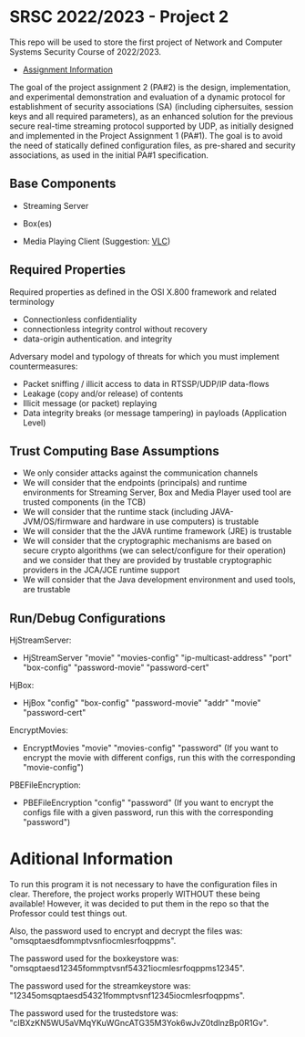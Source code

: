 
# SRSC 2022/2023 - Project 2

This repo will be used to store the first project of Network and Computer Systems Security Course of 2022/2023.

- [Assignment Information](http://vps726303.ovh.net/srsc/wa/TP2/TP2-Requirements/ProjectAssignment2-ExtendedDescription%20.pdf)


The goal of the project assignment 2 (PA#2) is the design, implementation, and experimental
demonstration and evaluation of a dynamic protocol for establishment of security
associations (SA) (including ciphersuites, session keys and all required parameters), as an
enhanced solution for the previous secure real-time streaming protocol supported by UDP, as
initially designed and implemented in the Project Assignment 1 (PA#1). The goal is to avoid
the need of statically defined configuration files, as pre-shared and security associations, as
used in the initial PA#1 specification.

## Base Components

- Streaming Server

- Box(es)

- Media Playing Client (Suggestion: [VLC](https://www.videolan.org))




## Required Properties

Required properties as defined in the OSI X.800 framework and related terminology

- Connectionless confidentiality
- connectionless integrity control without recovery
- data-origin authentication. and integrity

Adversary model and typology of threats for which you must implement countermeasures:
- Packet sniffing / illicit access to data in RTSSP/UDP/IP data-flows
- Leakage (copy and/or release) of contents
- Illicit message (or packet) replaying
- Data integrity breaks (or message tampering) in payloads (Application Level)


## Trust Computing Base Assumptions

- We only consider attacks against the communication channels
- We will consider that the endpoints (principals) and runtime environments for Streaming Server, Box and Media Player used tool are trusted components (in the TCB)
- We will consider that the runtime stack (including JAVA-JVM/OS/firmware and hardware in use computers) is trustable
- We will consider that the the JAVA runtime framework (JRE) is trustable
- We will consider that the cryptographic mechanisms are based on secure crypto algorithms (we can select/configure for their operation) and we consider that they are provided by trustable cryptographic providers in the JCA/JCE runtime support
- We will consider that the Java development environment and used tools, are trustable

## Run/Debug Configurations

HjStreamServer:
- HjStreamServer "movie" "movies-config" "ip-multicast-address" "port" "box-config" "password-movie" "password-cert"

HjBox:
- HjBox "config" "box-config" "password-movie" "addr" "movie" "password-cert" 

EncryptMovies:
- EncryptMovies "movie" "movies-config" "password"
(If you want to encrypt the movie with different configs, run this with the corresponding "movie-config")

PBEFileEncryption:
- PBEFileEncryption "config" "password"
(If you want to encrypt the configs file with a given password, run this with the corresponding "password")

# Aditional Information

To run this program it is not necessary to have the configuration files in clear. Therefore, the project works properly WITHOUT these being available!
However, it was decided to put them in the repo so that the Professor could test things out.

Also, the password used to encrypt and decrypt the files was: "omsqptaesdfommptvsnfiocmlesrfoqppms".

The password used for the boxkeystore was:     "omsqptaesd12345fommptvsnf54321iocmlesrfoqppms12345".

The password used for the streamkeystore was:  "12345omsqptaesd54321fommptvsnf12345iocmlesrfoqppms".

The password used for the trustedstore was:    "cIBXzKN5WU5aVMqYKuWGncATG35M3Yok6wJvZ0tdlnzBp0R1Gv".
